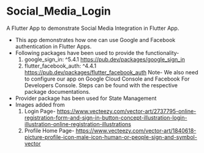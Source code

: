 # Social_Media_Login
 A Flutter App to demonstrate Social Media Integration in Flutter App.
* This app demonstrates how one can use Google and Facebook authentication in Flutter Apps.
* Following packages have been used to provide the functionality-
  1. google_sign_in: ^5.4.1   https://pub.dev/packages/google_sign_in
  2. flutter_facebook_auth: ^4.4.1  https://pub.dev/packages/flutter_facebook_auth
  Note- We also need to configure our app on Google Cloud Console and Facebook For Developers Console. Steps can be found with the respective package documentations.
* Provider package has been used for State Management
* Images added from
  1. Login Page- https://www.vecteezy.com/vector-art/2737795-online-registration-form-and-sign-in-button-concept-illustration-login-illustration-online-registration-illustrations
  2. Profile Home Page- https://www.vecteezy.com/vector-art/1840618-picture-profile-icon-male-icon-human-or-people-sign-and-symbol-vector

